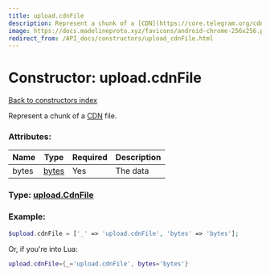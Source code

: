 ```yaml
---
title: upload.cdnFile
description: Represent a chunk of a [CDN](https://core.telegram.org/cdn) file.
image: https://docs.madelineproto.xyz/favicons/android-chrome-256x256.png
redirect_from: /API_docs/constructors/upload_cdnFile.html
---
```

# Constructor: upload.cdnFile  
[Back to constructors index](index.md)



Represent a chunk of a [CDN](https://core.telegram.org/cdn) file.

### Attributes:

| Name     |    Type       | Required | Description |
|----------|---------------|----------|-------------|
|bytes|[bytes](../types/bytes.md) | Yes|The data|



### Type: [upload.CdnFile](../types/upload.CdnFile.md)


### Example:

```php
$upload.cdnFile = ['_' => 'upload.cdnFile', 'bytes' => 'bytes'];
```  


Or, if you're into Lua:

```lua
upload.cdnFile={_='upload.cdnFile', bytes='bytes'}

```


